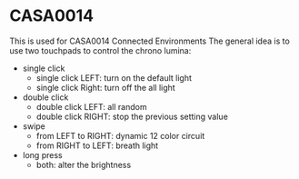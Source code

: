# CASA0014
This is used for CASA0014 Connected Environments 
The general idea is to use two touchpads to control the chrono lumina:
* single click
  - single click LEFT: turn on the default light
  - single click Right: turn off the all light
* double click
  - double click LEFT: all random
  - double click RIGHT: stop the previous setting value
* swipe
  - from LEFT to RIGHT: dynamic 12 color circuit
  - from RIGHT to LEFT: breath light
* long press
  - both: alter the brightness
